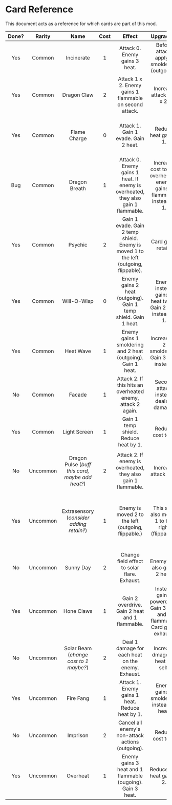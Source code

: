 # Card Reference

This document acts as a reference for which cards are part of this mod.

| Done? | Rarity | Name | Cost | Effect | Upgrade A | Upgrade B |
|:-:|:-:|:-:|:-:|:-:|:-:|:-:|
| Yes | Common | Incinerate | 1 | Attack 0. Enemy gains 3 heat. | Before attack, apply 1 smoldering (outgoing). | Attack 0 x 2, apply burn on both attacks. |
| Yes | Common | Dragon Claw | 2 | Attack 1 x 2. Enemy gains 1 flammable on second attack. | Increase attack to 2 x 2. | Enemy gains 2 heat on first attack. |
| Yes | Common | Flame Charge | 0 | Attack 1. Gain 1 evade. Gain 2 heat. | Reduce heat gain to 1. | Increase cost to 1. Increase attack to 2 and evade to 2. |
| Bug | Common | Dragon Breath | 1 | Attack 0. Enemy gains 1 heat. If enemy is overheated, they also gain 1 flammable. | Increase cost to 2. If overheated, enemy gains 2 flammable instead of 1. | Enemy gains 2 heat instead of 1. |
| Yes | Common | Psychic | 2 | Gain 1 evade. Gain 2 temp shield. Enemy is moved 1 to the left (outgoing, flippable). | Card gains retain. | Gain 2 real shield instead of temp shield. |
| Yes | Common | Will-O-Wisp | 0 | Enemy gains 2 heat (outgoing). Gain 1 temp shield. Gain 1 heat. | Enemy instead gains 2 heat twice. Gain 2 heat instead of 1. | Enemy also gains 1 smoldering beforehand. Increase cost to 1. |
| Yes | Common | Heat Wave | 1 | Enemy gains 1 smoldering and 2 heat (outgoing). Gain 1 heat. | Increase to 2 smoldering. Gain 3 heat instead. | Remove self heat gain. |
| No | Common | Facade | 1 | Attack 2. If this hits an overheated enemy, attack 2 again. | Second attack instead deals 4 damage. | Add pierce to both attacks. |
| Yes | Common | Light Screen | 1 | Gain 1 temp shield. Reduce heat by 1. | Reduce cost to 0. | Gain 2 temp shield. Reduce heat by 2. |
||||||||
| No | Uncommon | Dragon Pulse (*buff this card, maybe add heat?*) | 2 | Attack 2. If enemy is overheated, they also gain 1 flammable. | Increase attack to 3. | Add pierce to attack. |
| Yes | Uncommon | Extrasensory (*consider adding retain?*) | 1 | Enemy is moved 2 to the left (outgoing, flippable.) | This ship also moves 1 to the right (flippable). | Enemy instead moves 3 to the left (outgoing, flippable). Gain 1 evade. Gain 1 heat.
| No | Uncommon | Sunny Day | 2 | Change field effect to solar flare. Exhaust. | Enemy ship also gains 2 heat. | Also gain 1 energy next turn. |
| Yes | Uncommon | Hone Claws | 1 | Gain 2 overdrive. Gain 2 heat and 1 flammable. | Instead gain 1 powerdrive. Gain 3 heat and 1 flammable. Card gains exhaust. | Reduce cost to 0. |
| No | Uncommon | Solar Beam (*change cost to 1 maybe?*) | 2 | Deal 1 damage for each heat on the enemy. Exhaust. | Increase dmage by heat on self. | Change cost to 3. Do not exhaust. |
| Yes | Uncommon | Fire Fang | 1 | Attack 1. Enemy gains 1 heat. Reduce heat by 1. | Enemy gains 1 smoldering instead of heat. | Increase attack to 3 and add pierce. Gain 1 heat instead. |
| No | Uncommon | Imprison | 2 | Cancel all enemy's non-attack actions (outgoing). | Reduce cost to 1. | Cancel all enemy actions. End your turn. |
| Yes | Uncommon | Overheat | 1 | Enemy gains 3 heat and 1 flammable (ougoing). Gain 3 heat. | Reduce self heat gain to 2. | Enemy also gains 1 smoldering beforehand. |